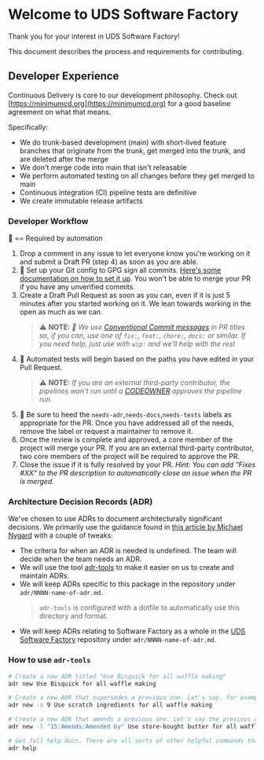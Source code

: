 # Welcome to UDS Software Factory

Thank you for your interest in UDS Software Factory!

This document describes the process and requirements for contributing.

## Developer Experience

Continuous Delivery is core to our development philosophy. Check out [https://minimumcd.org](https://minimumcd.org) for a good baseline agreement on what that means.

Specifically:

* We do trunk-based development (main) with short-lived feature branches that originate from the trunk, get merged into the trunk, and are deleted after the merge
* We don't merge code into main that isn't releasable
* We perform automated testing on all changes before they get merged to main
* Continuous integration (CI) pipeline tests are definitive
* We create immutable release artifacts

### Developer Workflow

:key: == Required by automation

1. Drop a comment in any issue to let everyone know you're working on it and submit a Draft PR (step 4) as soon as you are able.
2. :key: Set up your Git config to GPG sign all commits. [Here's some documentation on how to set it up](https://docs.github.com/en/authentication/managing-commit-signature-verification/signing-commits). You won't be able to merge your PR if you have any unverified commits.
3. Create a Draft Pull Request as soon as you can, even if it is just 5 minutes after you started working on it. We lean towards working in the open as much as we can.
   > ⚠️ **NOTE:** _:key: We use [Conventional Commit messages](https://www.conventionalcommits.org/) in PR titles so, if you can, use one of `fix:`, `feat:`, `chore:`, `docs:` or similar.  If you need help, just use with `wip:` and we'll help with the rest_
4. :key: Automated tests will begin based on the paths you have edited in your Pull Request.
   > ⚠️ **NOTE:** _If you are an external third-party contributor, the pipelines won't run until a [CODEOWNER](./CODEOWNERS) approves the pipeline run._
5. :key: Be sure to heed the `needs-adr`,`needs-docs`,`needs-tests` labels as appropriate for the PR. Once you have addressed all of the needs, remove the label or request a maintainer to remove it.
6. Once the review is complete and approved, a core member of the project will merge your PR. If you are an external third-party contributor, two core members of the project will be required to approve the PR.
7. Close the issue if it is fully resolved by your PR. _Hint: You can add "Fixes #XX" to the PR description to automatically close an issue when the PR is merged._

### Architecture Decision Records (ADR)

We've chosen to use ADRs to document architecturally significant decisions. We primarily use the guidance found in [this article by Michael Nygard](http://thinkrelevance.com/blog/2011/11/15/documenting-architecture-decisions) with a couple of tweaks:

- The criteria for when an ADR is needed is undefined. The team will decide when the team needs an ADR.
- We will use the tool [adr-tools](https://github.com/npryce/adr-tools) to make it easier on us to create and maintain ADRs.
- We will keep ADRs specific to this package in the repository under `adr/NNNN-name-of-adr.md`.
  > `adr-tools` is configured with a dotfile to automatically use this directory and format.
- We will keep ADRs relating to Software Factory as a whole in the [UDS Software Factory](https://github.com/defenseunicorns/uds-software-factory) repository under `adr/NNNN-name-of-adr.md`.

### How to use `adr-tools`

```bash
# Create a new ADR titled "Use Bisquick for all waffle making"
adr new Use Bisquick for all waffle making

# Create a new ADR that supersedes a previous one. Let's say, for example, that the previous ADR about Bisquick was ADR number 9.
adr new -s 9 Use scratch ingredients for all waffle making

# Create a new ADR that amends a previous one. Let's say the previous one was ADR number 15
adr new -l "15:Amends:Amended by" Use store-bought butter for all waffle making

# Get full help docs. There are all sorts of other helpful commands that help manage the decision log.
adr help
```
